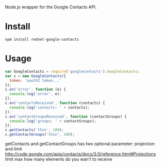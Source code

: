 Node.js wrapper for the Google Contacts API.

# Install

    npm install rednet-google-contacts

# Usage

```javascript
var GoogleContacts = require('googlecontacts').GoogleContacts;
var c = new GoogleContacts({
  token: 'oauth2 token...'
});
c.on('error', function (e) {
  console.log('error', e);
});
c.on('contactsReceived', function (contacts) {
  console.log('contacts: ' + contacts);
});
c.on('contactGroupsReceived', function (contactGroups) {
  console.log('groups: ' + contactGroups);
});
c.getContacts('thin', 100);
c.getContactGroups('thin', 200);
```

getContacts and getContactGroups has two optional parameter:
  projection and limit
http://code.google.com/apis/contacts/docs/3.0/reference.html#Projections
limit max how many elements do you wan't to receive

